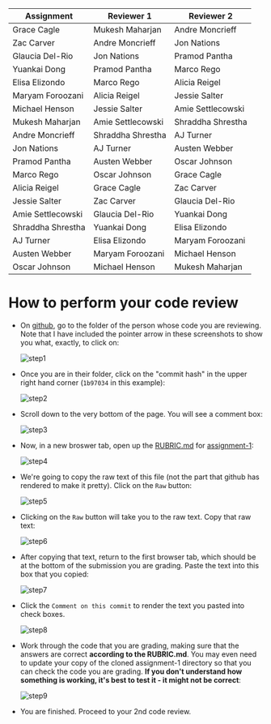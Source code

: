 Assignment|Reviewer 1|Reviewer 2
----------|----------|----------
Grace Cagle|Mukesh Maharjan|Andre Moncrieff
Zac Carver|Andre Moncrieff|Jon Nations
Glaucia Del-Rio|Jon Nations|Pramod Pantha
Yuankai Dong|Pramod Pantha|Marco Rego
Elisa Elizondo|Marco Rego|Alicia Reigel
Maryam Foroozani|Alicia Reigel|Jessie Salter
Michael Henson|Jessie Salter|Amie Settlecowski
Mukesh Maharjan|Amie Settlecowski|Shraddha Shrestha
Andre Moncrieff|Shraddha Shrestha|AJ Turner
Jon Nations|AJ Turner|Austen Webber
Pramod Pantha|Austen Webber|Oscar Johnson
Marco Rego|Oscar Johnson|Grace Cagle
Alicia Reigel|Grace Cagle|Zac Carver
Jessie Salter|Zac Carver|Glaucia Del-Rio
Amie Settlecowski|Glaucia Del-Rio|Yuankai Dong
Shraddha Shrestha|Yuankai Dong|Elisa Elizondo
AJ Turner|Elisa Elizondo|Maryam Foroozani
Austen Webber|Maryam Foroozani|Michael Henson
Oscar Johnson|Michael Henson|Mukesh Maharjan

# How to perform your code review

* On [github](https://github.com), go to the folder of the person whose code you are reviewing.  Note that I have included the pointer arrow in these screenshots to show you what, exactly, to click on:

    ![step1](https://github.com/biolprogramming/assignment-1/blob/master/images/step1.png)

* Once you are in their folder, click on the "commit hash" in the upper right hand corner (`1b97034` in this example):

    ![step2](https://github.com/biolprogramming/assignment-1/blob/master/images/step2.png)

* Scroll down to the very bottom of the page.  You will see a comment box:

    ![step3](https://github.com/biolprogramming/assignment-1/blob/master/images/step3.png)

* Now, in a new broswer tab, open up the [RUBRIC.md](https://github.com/biolprogramming/assignment-1/blob/master/RUBRIC.md) for [assignment-1](https://github.com/biolprogramming/assignment-1):

    ![step4](https://github.com/biolprogramming/assignment-1/blob/master/images/step4.png)

* We're going to copy the raw text of this file (not the part that github has rendered to make it pretty).  Click on the `Raw` button:

    ![step5](https://github.com/biolprogramming/assignment-1/blob/master/images/step5.png)

* Clicking on the `Raw` button will take you to the raw text.  Copy that raw text:

    ![step6](https://github.com/biolprogramming/assignment-1/blob/master/images/step6.png)

* After copying that text, return to the first browser tab, which should be at the bottom of the submission you are grading. Paste the text into this box that you copied:

    ![step7](https://github.com/biolprogramming/assignment-1/blob/master/images/step7.png)

* Click the `Comment on this commit` to render the text you pasted into check boxes.

    ![step8](https://github.com/biolprogramming/assignment-1/blob/master/images/step8.png)

* Work through the code that you are grading, making sure that the answers are correct **according to the RUBRIC.md**.  You may even need to update your copy of the cloned assignment-1 directory so that you can check the code you are grading.  **If you don't understand how something is working, it's best to test it - it might not be correct**:

    ![step9](https://github.com/biolprogramming/assignment-1/blob/master/images/step9.png)

* You are finished.  Proceed to your 2nd code review.
